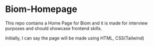 # Biom-Homepage
This repo contains a Home Page for Biom and it is made for interview purposes and should showcase frontend skills.

Initially, I can say the page will be made using HTML, CSS(Tailwind)
